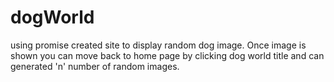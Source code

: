 # dogWorld
using promise created site to display random dog image. Once image is shown you can move back to home page by clicking dog world title and can generated 'n' number of random images.

